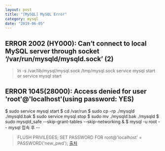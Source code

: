 ```yaml
---
layout: post
title: "[MySQL] MySQL Error"
category: mysql
date: "2019-06-05"
---
```


ERROR 2002 (HY000): Can’t connect to local MySQL server through socket ‘/var/run/mysqld/mysqld.sock’ (2)
-------------
> ln -s /var/lib/mysql/mysql.sock /tmp/mysql.sock
> service mysql start or service mysql start

ERROR 1045(28000): Access denied for user 'root'@'localhost'(using password: YES)
-------------
$ sudo service mysql start
$ cd /var/run
$ sudo cp -rp ./mysqld ./mysqld.bak
$ sudo service mysql stop
$ sudo mv ./mysqld.bak ./mysqld
$ sudo mysqld_safe --skip-grant-tables --skip-networking &
$ mysql -u root
 -- mysql 접속 후 --
> FLUSH PRIVILEGES;
> SET PASSWORD FOR root@'localhost' = PASSWORD('new_pwd');
[출처](https://stackoverflow.com/questions/41984956/cant-reset-root-password-with-skip-grant-tables-on-ubuntu-16/41987711)